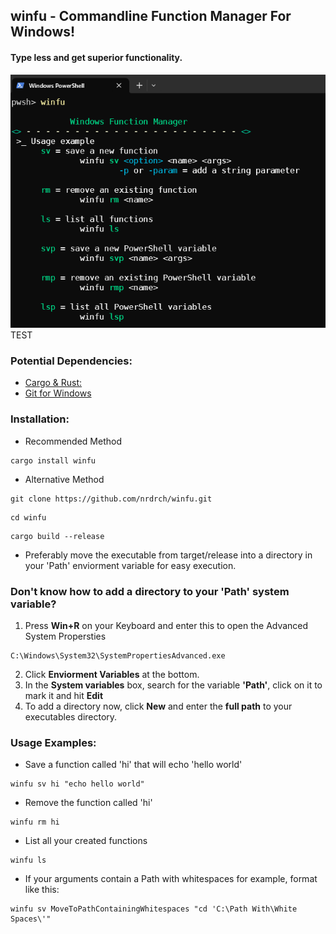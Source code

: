 ## winfu - Commandline Function Manager For Windows! 
#### Type less and get superior functionality. 
![Example](https://github.com/jds4nrdrch/pics/blob/main/image.png)
TEST
### Potential Dependencies:
- [Cargo & Rust:](https://doc.rust-lang.org/cargo/getting-started/installation.html)
- [Git for Windows](https://gitforwindows.org/)
### Installation:
- Recommended Method
```
cargo install winfu
```
- Alternative Method
```
git clone https://github.com/nrdrch/winfu.git
```
```
cd winfu
```
```
cargo build --release
```
- Preferably move the executable from target/release into a directory in your 'Path' enviorment variable for easy execution.

### Don't know how to add a directory to your 'Path' system variable?
1. Press **Win+R** on your Keyboard and enter this to open the Advanced System Propersties 
```
C:\Windows\System32\SystemPropertiesAdvanced.exe
```
2. Click **Enviorment Variables** at the bottom.
3. In the **System variables** box, search for the variable **'Path'**, click on it to mark it and hit **Edit**
4. To add a directory now, click **New** and enter the **full path** to your executables directory.



### Usage Examples:
- Save a function called 'hi' that will echo 'hello world'
```
winfu sv hi "echo hello world"
```
- Remove the function called 'hi'
```
winfu rm hi
```
- List all your created functions
```
winfu ls
```
- If your arguments contain a Path with whitespaces for example, format like this:
```
winfu sv MoveToPathContainingWhitespaces "cd 'C:\Path With\White Spaces\'"
```
